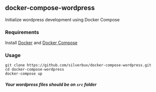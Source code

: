 ## docker-compose-wordpress
Initialize wordpress development using Docker Compose

### Requirements
Install [Docker](https://docs.docker.com/installation/) and [Docker Compose](http://docs.docker.com/compose/install/)

### Usage
```
git clone https://github.com/silverbux/docker-compose-wordpress.git
cd docker-compose-wordpress
docker-compose up
```

##### Your wordpress files should be on ```src``` folder
